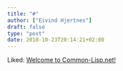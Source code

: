 ```yaml
---
title: "#"
author: ["Eivind Hjertnes"]
draft: false
type: "post"
date: 2018-10-23T20:14:21+02:00
---
```


Liked: [Welcome to Common-Lisp.net!](https://common-lisp.net/)
